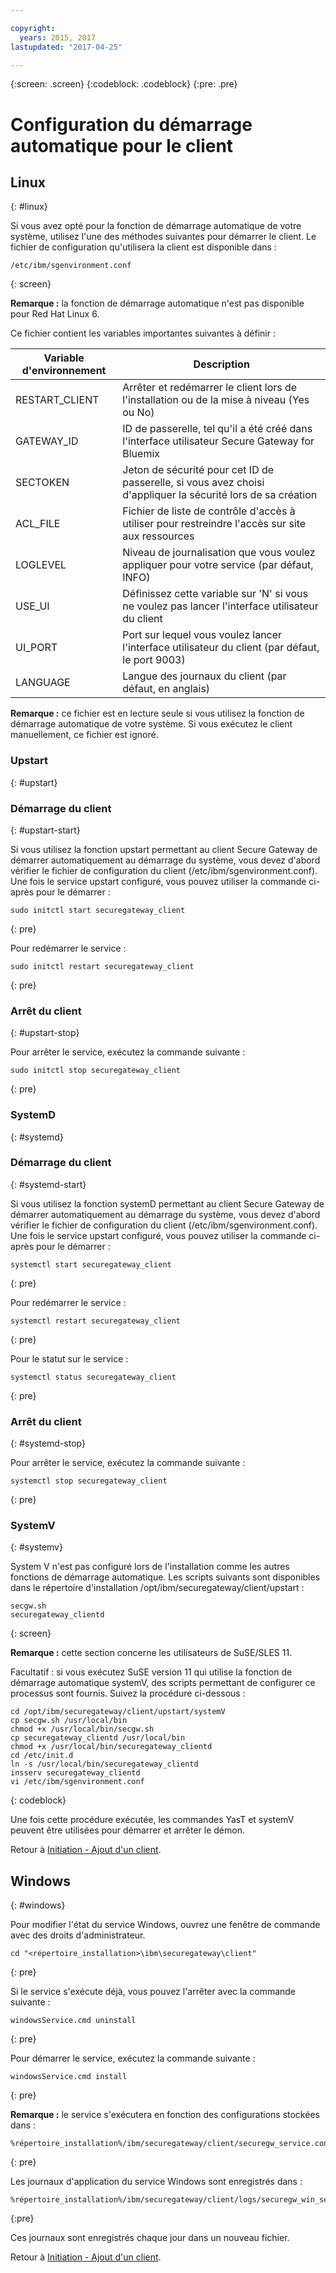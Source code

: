 ```yaml
---

copyright:
  years: 2015, 2017
lastupdated: "2017-04-25"

---
```

{:screen: .screen}
{:codeblock: .codeblock}
{:pre: .pre}

# Configuration du démarrage automatique pour le client

## Linux
{: #linux}

Si vous avez opté pour la fonction de démarrage automatique de votre système, utilisez l'une des méthodes suivantes pour démarrer le client.  Le fichier de configuration qu'utilisera la client est disponible dans :

```
/etc/ibm/sgenvironment.conf
```
{: screen}

<b>Remarque :</b> la fonction de démarrage automatique n'est pas disponible pour Red Hat Linux 6.

Ce fichier contient les variables importantes suivantes à définir :

| Variable d'environnement | Description       |
| ------------- | ----------- |
| RESTART_CLIENT | Arrêter et redémarrer le client lors de l'installation ou de la mise à niveau (Yes ou No) |
| GATEWAY_ID | ID de passerelle, tel qu'il a été créé dans l'interface utilisateur Secure Gateway for Bluemix |
| SECTOKEN | Jeton de sécurité pour cet ID de passerelle, si vous avez choisi d'appliquer la sécurité lors de sa création |
| ACL_FILE | Fichier de liste de contrôle d'accès à utiliser pour restreindre l'accès sur site aux ressources |
| LOGLEVEL | Niveau de journalisation que vous voulez appliquer pour votre service (par défaut, INFO) |
| USE_UI   | Définissez cette variable sur 'N' si vous ne voulez pas lancer l'interface utilisateur du client |
| UI_PORT  | Port sur lequel vous voulez lancer l'interface utilisateur du client (par défaut, le port 9003) |
| LANGUAGE | Langue des journaux du client (par défaut, en anglais) |

<b>Remarque :</b> ce fichier est en lecture seule si vous utilisez la fonction de démarrage automatique de votre système.  Si vous exécutez le client manuellement, ce fichier est ignoré.

### Upstart
{: #upstart}

### Démarrage du client
{: #upstart-start}

Si vous utilisez la fonction upstart permettant au client Secure Gateway de démarrer automatiquement au démarrage du système, vous devez d'abord vérifier le fichier de configuration du client (/etc/ibm/sgenvironment.conf).  Une fois le service upstart configuré, vous pouvez utiliser la commande ci-après pour le démarrer :

```
sudo initctl start securegateway_client
```
{: pre}

Pour redémarrer le service :

```
sudo initctl restart securegateway_client
```
{: pre}

### Arrêt du client
{: #upstart-stop}

Pour arrêter le service, exécutez la commande suivante :

```
sudo initctl stop securegateway_client
```
{: pre}

### SystemD
{: #systemd}


### Démarrage du client
{: #systemd-start}

Si vous utilisez la fonction systemD permettant au client Secure Gateway de démarrer automatiquement au démarrage du système, vous devez d'abord vérifier le fichier de configuration du client (/etc/ibm/sgenvironment.conf).  Une fois le service upstart configuré, vous pouvez utiliser la commande ci-après pour le démarrer :

```
systemctl start securegateway_client
```
{: pre}

Pour redémarrer le service :

```
systemctl restart securegateway_client
```
{: pre}

Pour le statut sur le service :

```
systemctl status securegateway_client
```
{: pre}

### Arrêt du client
{: #systemd-stop}

Pour arrêter le service, exécutez la commande suivante :

```
systemctl stop securegateway_client
```
{: pre}

### SystemV
{: #systemv}

System V n'est pas configuré lors de l'installation comme les autres fonctions de démarrage automatique. Les scripts suivants sont disponibles dans le répertoire d'installation /opt/ibm/securegateway/client/upstart :

```
secgw.sh
securegateway_clientd
```
{: screen}

<b>Remarque :</b> cette section concerne les utilisateurs de SuSE/SLES 11.

Facultatif : si vous exécutez SuSE version 11 qui utilise la fonction de démarrage automatique systemV, des scripts permettant de configurer ce processus sont fournis. Suivez la procédure ci-dessous :

```
cd /opt/ibm/securegateway/client/upstart/systemV
cp secgw.sh /usr/local/bin
chmod +x /usr/local/bin/secgw.sh
cp securegateway_clientd /usr/local/bin
chmod +x /usr/local/bin/securegateway_clientd
cd /etc/init.d
ln -s /usr/local/bin/securegateway_clientd
insserv securegateway_clientd
vi /etc/ibm/sgenvironment.conf
```
{: codeblock}

Une fois cette procédure exécutée, les commandes YasT et systemV peuvent être utilisées pour démarrer et arrêter le démon.

Retour à [Initiation - Ajout d'un client](/docs/services/SecureGateway/securegateway_client.html).

## Windows
{: #windows}

Pour modifier l'état du service Windows, ouvrez une fenêtre de commande avec des droits d'administrateur.

```
cd "<répertoire_installation>\ibm\securegateway\client"
```
{: pre}

Si le service s'exécute déjà, vous pouvez l'arrêter avec la commande suivante :

```
windowsService.cmd uninstall
```
{: pre}

Pour démarrer le service, exécutez la commande suivante :

```
windowsService.cmd install
```
{: pre}

<b>Remarque :</b> le service s'exécutera en fonction des configurations stockées dans :

```
%répertoire_installation%/ibm/securegateway/client/securegw_service.config
```
{: pre}

Les journaux d'application du service Windows sont enregistrés dans :

```
%répertoire_installation%/ibm/securegateway/client/logs/securegw_win_service.log
```
{:pre}

 Ces journaux sont enregistrés chaque jour dans un nouveau fichier.

Retour à [Initiation - Ajout d'un client](/docs/services/SecureGateway/securegateway_client.html).
